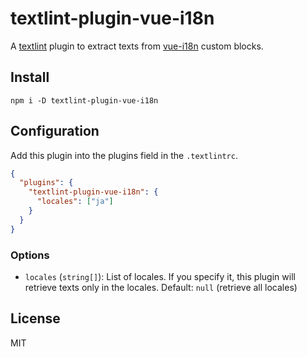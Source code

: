 # textlint-plugin-vue-i18n

A [textlint](https://github.com/textlint/textlint) plugin to extract texts from [vue-i18n](https://github.com/kazupon/vue-i18n) custom blocks.

## Install

```
npm i -D textlint-plugin-vue-i18n
```

## Configuration

Add this plugin into the plugins field in the `.textlintrc`.

```json
{
  "plugins": {
    "textlint-plugin-vue-i18n": {
      "locales": ["ja"]
    }
  }
}
```

### Options

- `locales` (`string[]`): List of locales. If you specify it, this plugin will retrieve texts only in the locales. Default: `null` (retrieve all locales)

## License

MIT
